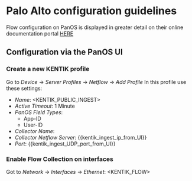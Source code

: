 # Palo Alto configuration guidelines
Flow configuration on PanOS is displayed in greater detail on their online documentation portal [HERE](https://docs.paloaltonetworks.com/pan-os/9-0/pan-os-admin/monitoring/netflow-monitoring/configure-netflow-exports)

## Configuration via the PanOS UI
### Create a new KENTIK profile
Go to *Device* &rarr; *Server Profiles* &rarr; *Netflow* &rarr; *Add Profile*
In this profile use these settings:
* *Name*: <KENTIK_PUBLIC_INGEST>
* *Active Timeout*: 1 Minute
* *PanOS Field Types*:
  * App-ID
  * User-ID
* *Collector Name*: <KENTIK>
* *Collector Netflow Server*: {{kentik_ingest_ip_from_UI}}
* *Port*: {{kentik_ingest_UDP_port_from_UI}}

### Enable Flow Collection on interfaces
Got to *Network* &rarr; *Interfaces* &rarr; *Ethernet*: <KENTIK_FLOW>

